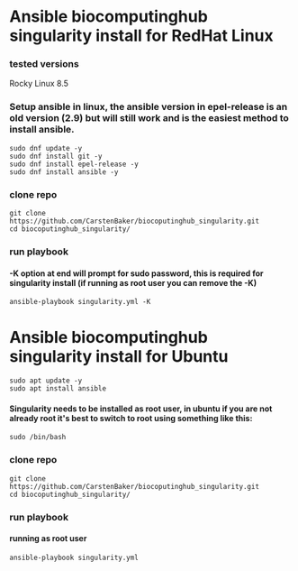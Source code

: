 # Ansible biocomputinghub singularity install for RedHat Linux 

### tested versions
Rocky Linux 8.5

### Setup ansible in linux,  the ansible version in epel-release is an old version (2.9) but will still work and is the easiest method to install ansible.
```
sudo dnf update -y
sudo dnf install git -y
sudo dnf install epel-release -y
sudo dnf install ansible -y
```

### clone repo
```
git clone https://github.com/CarstenBaker/biocoputinghub_singularity.git
cd biocoputinghub_singularity/
```

### run playbook

#### -K option at end will prompt for sudo password, this is required for singularity install (if running as root user you can remove the -K)
```
ansible-playbook singularity.yml -K
```

# Ansible biocomputinghub singularity install for Ubuntu

```
sudo apt update -y
sudo apt install ansible
```

#### Singularity needs to be installed as root user, in ubuntu if you are not already root it's best to switch to root using something like this:
```
sudo /bin/bash
```

### clone repo
```
git clone https://github.com/CarstenBaker/biocoputinghub_singularity.git
cd biocoputinghub_singularity/
```

### run playbook

#### running as root user
```
ansible-playbook singularity.yml
```
